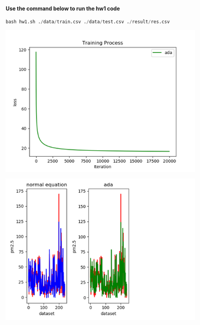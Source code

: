 #### Use the command below to run the hw1 code
```python
bash hw1.sh ./data/train.csv ./data/test.csv ./result/res.csv
```

![GitHub Logo](./figures/TrainingProcess.png "TrainingProcess.png")  

![GitHub Logo](./figures/Compare.png "Compare.png")  
